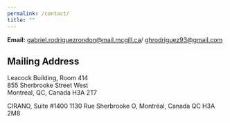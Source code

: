 ```yaml
---
permalink: /contact/
title: ""
---
```


**Email:** [gabriel.rodriguezrondon@mail.mcgill.ca](mailto:gabriel.rodriguezrondon@mail.mcgill.ca)/ [ghrodriguez93@gmail.com](mailto:ghrodriguez93@gmail.com)  
  
## Mailing Address  
Leacock Building, Room 414  
855 Sherbrooke Street West  
Montreal, QC, Canada H3A 2T7

CIRANO, Suite #1400
1130 Rue Sherbrooke O, 
Montréal, Canada QC H3A 2M8
